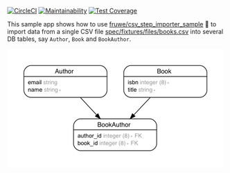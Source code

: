 [![CircleCI](https://circleci.com/gh/vochicong/csv_step_importer_sample.svg?style=svg&circle-token=a63d9514940c9a2ee6392d2648155f05866eaae6)](https://circleci.com/gh/vochicong/csv_step_importer_sample)
[![Maintainability](https://api.codeclimate.com/v1/badges/eaac63e1df01e4f9dafd/maintainability)](https://codeclimate.com/github/vochicong/csv_step_importer_sample/maintainability)
[![Test Coverage](https://api.codeclimate.com/v1/badges/eaac63e1df01e4f9dafd/test_coverage)](https://codeclimate.com/github/vochicong/csv_step_importer_sample/test_coverage)

This sample app shows how to use
[fruwe/csv_step_importer_sample](https://github.com/fruwe/csv_step_importer_sample)
:gem:
to import data from a single CSV file
[spec/fixtures/files/books.csv](spec/fixtures/files/books.csv)
into several DB tables, say `Author`, `Book` and `BookAuthor`.

![ERD](db/erd.png)
